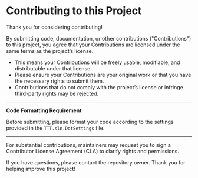 # Contributing to this Project

Thank you for considering contributing!

By submitting code, documentation, or other contributions ("Contributions") to this project, you agree that your
Contributions are licensed under the same terms as the project’s license.

- This means your Contributions will be freely usable, modifiable, and distributable under that license.
- Please ensure your Contributions are your original work or that you have the necessary rights to submit them.
- Contributions that do not comply with the project’s license or infringe third-party rights may be rejected.

---

**Code Formatting Requirement**

Before submitting, please format your code according to the settings provided in the `TTT.sln.DotSettings` file.

---

For substantial contributions, maintainers may request you to sign a Contributor License Agreement (CLA) to clarify
rights and permissions.

If you have questions, please contact the repository owner.
Thank you for helping improve this project!